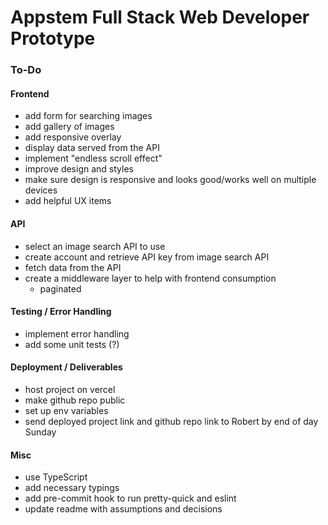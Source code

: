 # Appstem Full Stack Web Developer Prototype

### To-Do

#### Frontend

- add form for searching images
- add gallery of images
- add responsive overlay
- display data served from the API
- implement "endless scroll effect"
- improve design and styles
- make sure design is responsive and looks good/works well on multiple devices
- add helpful UX items

#### API

- select an image search API to use
- create account and retrieve API key from image search API
- fetch data from the API
- create a middleware layer to help with frontend consumption
  - paginated

#### Testing / Error Handling

- implement error handling
- add some unit tests (?)

#### Deployment / Deliverables

- host project on vercel
- make github repo public
- set up env variables
- send deployed project link and github repo link to Robert by end of day Sunday

#### Misc

- use TypeScript
- add necessary typings
- add pre-commit hook to run pretty-quick and eslint
- update readme with assumptions and decisions
